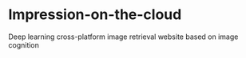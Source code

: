 # Impression-on-the-cloud
Deep learning cross-platform image retrieval website based on image cognition
